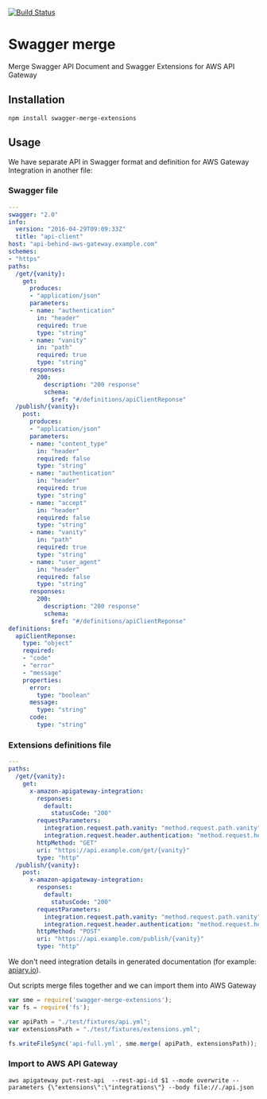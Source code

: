 [![Build Status](https://travis-ci.org/abtris/swagger-merge.svg?branch=master)](https://travis-ci.org/abtris/swagger-merge)

# Swagger merge

Merge Swagger API Document and Swagger Extensions for AWS API Gateway

## Installation

```console
npm install swagger-merge-extensions
```

## Usage

We have separate API in Swagger format and definition for AWS Gateway Integration in another file:

### Swagger file

```yml
---
swagger: "2.0"
info:
  version: "2016-04-29T09:09:33Z"
  title: "api-client"
host: "api-behind-aws-gateway.example.com"
schemes:
- "https"
paths:
  /get/{vanity}:
    get:
      produces:
      - "application/json"
      parameters:
      - name: "authentication"
        in: "header"
        required: true
        type: "string"
      - name: "vanity"
        in: "path"
        required: true
        type: "string"
      responses:
        200:
          description: "200 response"
          schema:
            $ref: "#/definitions/apiClientReponse"
  /publish/{vanity}:
    post:
      produces:
      - "application/json"
      parameters:
      - name: "content_type"
        in: "header"
        required: false
        type: "string"
      - name: "authentication"
        in: "header"
        required: true
        type: "string"
      - name: "accept"
        in: "header"
        required: false
        type: "string"
      - name: "vanity"
        in: "path"
        required: true
        type: "string"
      - name: "user_agent"
        in: "header"
        required: false
        type: "string"
      responses:
        200:
          description: "200 response"
          schema:
            $ref: "#/definitions/apiClientReponse"
definitions:
  apiClientReponse:
    type: "object"
    required:
    - "code"
    - "error"
    - "message"
    properties:
      error:
        type: "boolean"
      message:
        type: "string"
      code:
        type: "string"
```
### Extensions definitions file

```yml
---
paths:
  /get/{vanity}:
    get:
      x-amazon-apigateway-integration:
        responses:
          default:
            statusCode: "200"
        requestParameters:
          integration.request.path.vanity: "method.request.path.vanity"
          integration.request.header.authentication: "method.request.header.authentication"
        httpMethod: "GET"
        uri: "https://api.example.com/get/{vanity}"
        type: "http"
  /publish/{vanity}:
    post:
      x-amazon-apigateway-integration:
        responses:
          default:
            statusCode: "200"
        requestParameters:
          integration.request.path.vanity: "method.request.path.vanity"
          integration.request.header.authentication: "method.request.header.authentication"
        httpMethod: "POST"
        uri: "https://api.example.com/publish/{vanity}"
        type: "http"
```

We don't need integration details in generated documentation (for example: [apiary.io](https://apiary.io)).

Out scripts merge files together and we can import them into AWS Gateway

```js
var sme = require('swagger-merge-extensions');
var fs = require('fs');

var apiPath = "./test/fixtures/api.yml";
var extensionsPath = "./test/fixtures/extensions.yml";

fs.writeFileSync('api-full.yml', sme.merge( apiPath, extensionsPath));
```


### Import to AWS API Gateway

```console
aws apigateway put-rest-api  --rest-api-id $1 --mode overwrite --parameters {\"extensions\":\"integrations\"} --body file://./api.json
```
